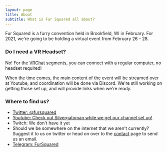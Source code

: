 ```yaml
---
layout: page
title: About
subtitle: What is Fur Squared all about?
---
```


Fur Squared is a furry convention held in Brookfield, WI in February.  For 2021, we're going to be holding a virtual event from February 26 - 28.

### Do I need a VR Headset?

No!  For the [VRChat](https://www.vrchat.com) segments, you can connect with a regular computer, no headset required!

When the time comes, the main content of the event will be streamed over at Youtube, and coordination will be done via Discord.  We're still working on getting those set up, and will provide links when we're ready.

### Where to find us?
- [Twitter: @fursquared](https://twitter.com/fursquared)
- [Youtube: Check out Silvergatoman while we get our channel set up!](https://www.youtube.com/user/silvergatomon)
- Twitch: We don't have it yet
- Should we be somewhere on the internet that we aren't currently?  Suggest it to us on twitter or head on over to the [contact](/contact) page to send us an email.
- [Telegram: FurSquared](https://t.me/fursquaredchat)
